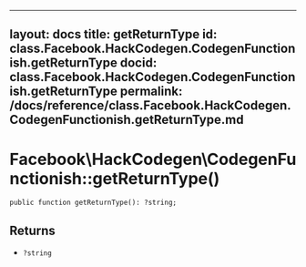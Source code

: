 
***

layout: docs
title: getReturnType
id: class.Facebook.HackCodegen.CodegenFunctionish.getReturnType
docid: class.Facebook.HackCodegen.CodegenFunctionish.getReturnType
permalink: /docs/reference/class.Facebook.HackCodegen.CodegenFunctionish.getReturnType.md
---







# Facebook\\HackCodegen\\CodegenFunctionish::getReturnType()




``` Hack
public function getReturnType(): ?string;
```




## Returns




- ` ?string `